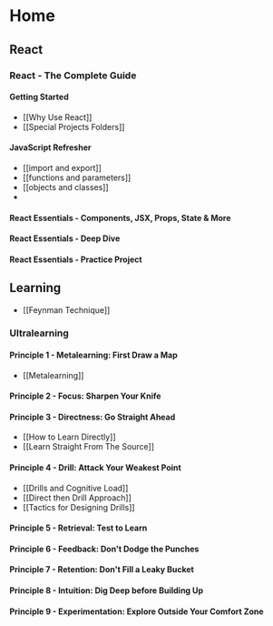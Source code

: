 # Home

## React
### React - The Complete Guide
#### Getting Started
* [[Why Use React]]
* [[Special Projects Folders]]
#### JavaScript Refresher
* [[import and export]]
* [[functions and parameters]]
* [[objects and classes]]
* 
#### React Essentials - Components, JSX, Props, State & More

#### React Essentials - Deep Dive

#### React Essentials - Practice Project

## Learning
* [[Feynman Technique]]
### Ultralearning
#### Principle 1 - Metalearning: First Draw a Map
* [[Metalearning]]
#### Principle 2 - Focus: Sharpen Your Knife
#### Principle 3 - Directness: Go Straight Ahead
* [[How to Learn Directly]]
* [[Learn Straight From The Source]]

#### Principle 4 - Drill: Attack Your Weakest Point
* [[Drills and Cognitive Load]]
* [[Direct then Drill Approach]]
* [[Tactics for Designing Drills]]

#### Principle 5 - Retrieval: Test to Learn

#### Principle 6 - Feedback: Don't Dodge the Punches
#### Principle 7 - Retention: Don't Fill a Leaky Bucket
#### Principle 8 - Intuition: Dig Deep before Building Up
#### Principle 9 - Experimentation: Explore Outside Your Comfort Zone

